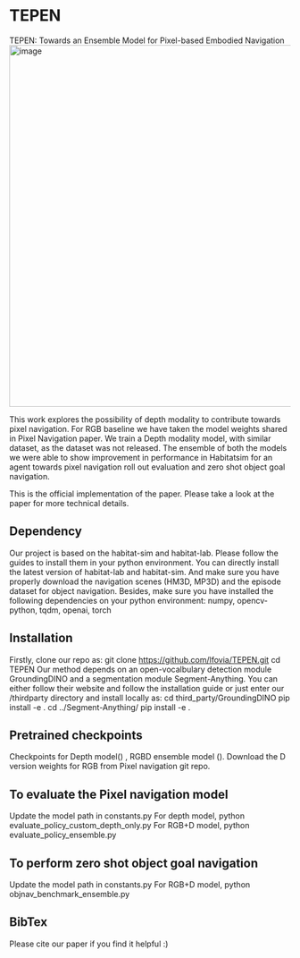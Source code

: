 # TEPEN
TEPEN: Towards an Ensemble Model for Pixel-based Embodied Navigation
<img width="940" height="647" alt="image" src="https://github.com/user-attachments/assets/bae243ea-30dc-45c3-9424-451d0a236320" />

This work explores the possibility of depth modality to contribute towards pixel navigation. For RGB baseline we have taken the model weights shared in Pixel Navigation paper.
We train a Depth modality model, with similar dataset, as the dataset was not released.
The ensemble of both the models we were able to show improvement in performance in Habitatsim for an agent towards pixel navigation roll out evaluation and zero shot object goal navigation.

This is the official implementation of the paper. Please take a look at the paper for more technical details.

Dependency
-------------
Our project is based on the habitat-sim and habitat-lab. Please follow the guides to install them in your python environment. You can directly install the latest version of habitat-lab and habitat-sim. And make sure you have properly download the navigation scenes (HM3D, MP3D) and the episode dataset for object navigation. Besides, make sure you have installed the following dependencies on your python environment:
numpy, opencv-python, tqdm, openai, torch

Installation
---------------
Firstly, clone our repo as:
git clone https://github.com/lfovia/TEPEN.git
cd TEPEN
Our method depends on an open-vocalbulary detection module GroundingDINO and a segmentation module Segment-Anything. You can either follow their website and follow the installation guide or just enter our /thirdparty directory and install locally as:
cd third_party/GroundingDINO
pip install -e .
cd ../Segment-Anything/
pip install -e .

Pretrained checkpoints
------------------------
Checkpoints for Depth model() , RGBD ensemble model (). Download the D version weights for RGB from Pixel navigation git repo.

To evaluate the Pixel navigation model
-----------------------------------------
Update the model path in constants.py
For depth model, python evaluate_policy_custom_depth_only.py
For RGB+D model, python evaluate_policy_ensemble.py

To perform zero shot object goal navigation
-----------------------------------------
Update the model path in constants.py
For RGB+D model, python objnav_benchmark_ensemble.py

BibTex
--------

Please cite our paper if you find it helpful :)

